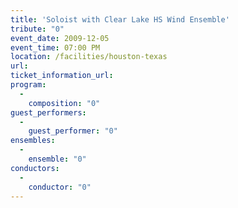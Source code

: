 ```yaml
---
title: 'Soloist with Clear Lake HS Wind Ensemble'
tribute: "0"
event_date: 2009-12-05
event_time: 07:00 PM
location: /facilities/houston-texas
url: 
ticket_information_url: 
program: 
  -
    composition: "0"
guest_performers: 
  -
    guest_performer: "0"
ensembles: 
  -
    ensemble: "0"
conductors: 
  -
    conductor: "0"
---
```

